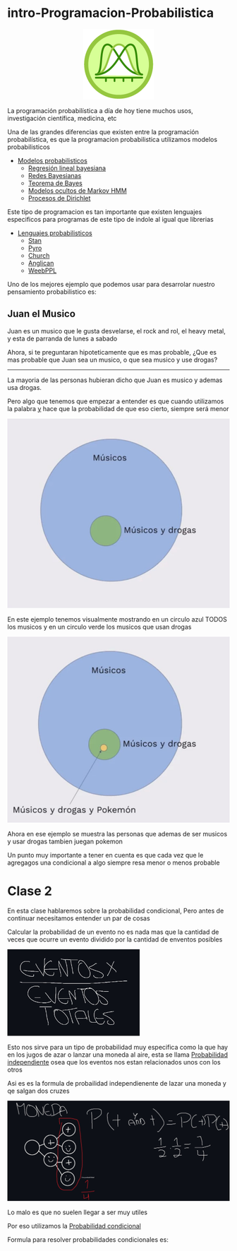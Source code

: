 # intro-Programacion-Probabilistica

<p align="center">
  <img src="./src/IPP-img.jpg" alt="Probabilistic Programming">
</p>

La programación probabilística a día de hoy tiene muchos usos, investigación científica, medicina, etc

Una de las grandes diferencias que existen entre la programación probabilística, es que la programacion probabilistica utilizamos modelos probabilisticos

- [Modelos probabilisticos](#)
    - [Regresión lineal bayesiana](#)
    - [Redes Bayesianas](#)
    - [Teorema de Bayes](#)
    - [Modelos ocultos de Markov HMM](#)
    - [Procesos de Dirichlet](#)


Este tipo de programacion es tan importante que  existen lenguajes especificos para programas de este tipo de indole al igual que librerias

- [Lenguajes probabilisticos](#)
    - [Stan](#)
    - [Pyro](#)
    - [Church](#)
    - [Anglican](#)
    - [WeebPPL](#)

Uno de los mejores ejemplo que podemos usar para desarrolar nuestro pensamiento probabilistico es:

## Juan el Musico

Juan es un musico que le gusta desvelarse, el rock and rol, el heavy metal, y esta de parranda de lunes a sabado

Ahora, si te preguntaran hipoteticamente que es mas probable, ¿Que es mas probable que Juan sea un musico, o que sea musico y use drogas?

-----------------------------------------

La mayoria de las personas hubieran dicho que Juan es musico y ademas usa drogas.

Pero algo que tenemos que empezar a entender es que cuando utilizamos la palabra [y](#) hace que la probabilidad de que eso cierto, siempre será menor

![Probabilidad de ser Muisco y usar drogas](./src/musico-drogas.jpg)

En este ejemplo tenemos visualmente mostrando en un circulo azul TODOS los musicos y en un circulo verde los musicos que usan drogas

![Probabilidad de ser Muisco y usar drogas y ademas jugar pokemon](./src/musico-drogas-pokemon.jpg)

Ahora en ese ejemplo se muestra las personas que ademas de ser musicos y usar drogas tambien juegan pokemon

Un punto muy importante a tener en cuenta es que cada vez que le agregagos una condicional a algo siempre resa menor o menos probable

# Clase 2

En esta clase hablaremos sobre la probabilidad condicional, Pero antes de continuar necesitamos entender un par de cosas

Calcular la probabilidad de un evento no es nada mas que la cantidad de veces que ocurre un evento dividido por la cantidad de enventos posibles

<img src="./src/calc-probabilidad.jpg" alt="DEventosx" style="width: 300px; height: auto;">


Esto nos sirve para un tipo de probabilidad muy especifica como la que hay en los jugos de azar o lanzar una moneda al aire, esta se llama [Probabilidad independiente](#)  osea que los eventos nos estan relacionados unos con los otros

Asi es es la formula de probailidad independienente de lazar una moneda y qe salgan dos cruzes

![Eventos independientes](./src/eventos-independientes.jpg)

Lo malo es que no suelen llegar a ser muy utiles

Por eso utilizamos la [Probabilidad condicional](#)

Formula para resolver probabilidades condicionales es:

![]()